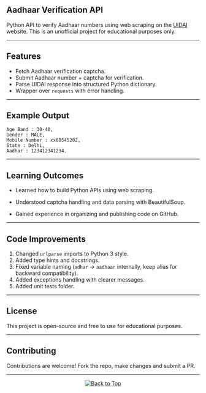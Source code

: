 ## Aadhaar Verification API

Python API to verify Aadhaar numbers using web scraping on the [UIDAI](https://uidai.gov.in/) website.
This is an unofficial project for educational purposes only.

---

## Features
- Fetch Aadhaar verification captcha.
- Submit Aadhaar number + captcha for verification.
- Parse UIDAI response into structured Python dictionary.
- Wrapper over `requests` with error handling.

---

## Example Output
  ```
  Age Band : 30-40,
  Gender : MALE,
  Mobile Number : xx68545202,
  State : Delhi,
  Aadhar : 123412341234.
  ```

---

## Learning Outcomes

- Learned how to build Python APIs using web scraping.

- Understood captcha handling and data parsing with BeautifulSoup.

- Gained experience in organizing and publishing code on GitHub.

---

## Code Improvements

1. Changed `urlparse` imports to Python 3 style.  
2. Added type hints and docstrings.  
3. Fixed variable naming (`adhar` → `aadhaar` internally, keep alias for backward compatibility).  
4. Added exceptions handling with clearer messages.  
5. Added unit tests folder.  

---

## License

This project is open-source and free to use for educational purposes.

---

## Contributing

Contributions are welcome! Fork the repo, make changes and submit a PR.

---

<p align="center">
  <a href="#top">
    <img src="https://img.shields.io/badge/%E2%AC%86-Back%20to%20Top-blue?style=for-the-badge" alt="Back to Top"/>
  </a>

</p>
